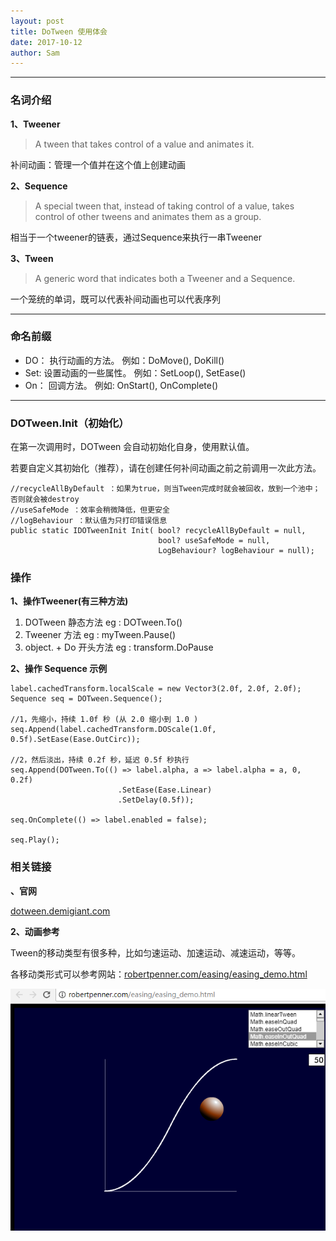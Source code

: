 ```yaml
---
layout: post
title: DoTween 使用体会
date: 2017-10-12
author: Sam
---
```



----

### 名词介绍

**1、Tweener**
>A tween that takes control of a value and animates it.

补间动画：管理一个值并在这个值上创建动画

 **2、Sequence**

 >A special tween that, instead of taking control of a value, takes control of other tweens and animates them as a group.

 相当于一个tweener的链表，通过Sequence来执行一串Tweener

**3、Tween**

>A generic word that indicates both a Tweener and a Sequence.

 一个笼统的单词，既可以代表补间动画也可以代表序列

----

### 命名前缀

* DO： 执行动画的方法。       例如：DoMove(),  DoKill()
* Set: 设置动画的一些属性。   例如：SetLoop(), SetEase()
* On： 回调方法。  		   例如: OnStart(), OnComplete()

----

### DOTween.Init（初始化）

在第一次调用时，DOTween 会自动初始化自身，使用默认值。

若要自定义其初始化（推荐），请在创建任何补间动画之前之前调用一次此方法。

```
//recycleAllByDefault ：如果为true，则当Tween完成时就会被回收，放到一个池中；否则就会被destroy
//useSafeMode ：效率会稍微降低，但更安全
//logBehaviour ：默认值为只打印错误信息
public static IDOTweenInit Init( bool? recycleAllByDefault = null,
                                 bool? useSafeMode = null, 
                                 LogBehaviour? logBehaviour = null);
```

### 操作

**1、操作Tweener(有三种方法)**

1. DOTween 静态方法        eg : DOTween.To()
2. Tweener 方法		     eg : myTween.Pause()
3. object. + Do 开头方法   eg : transform.DoPause

**2、操作 Sequence 示例**

```
label.cachedTransform.localScale = new Vector3(2.0f, 2.0f, 2.0f);
Sequence seq = DOTween.Sequence();

//1，先缩小，持续 1.0f 秒 (从 2.0 缩小到 1.0 )
seq.Append(label.cachedTransform.DOScale(1.0f, 0.5f).SetEase(Ease.OutCirc));

//2，然后淡出，持续 0.2f 秒，延迟 0.5f 秒执行
seq.Append(DOTween.To(() => label.alpha, a => label.alpha = a, 0, 0.2f)
                        .SetEase(Ease.Linear)
                        .SetDelay(0.5f));

seq.OnComplete(() => label.enabled = false);

seq.Play();
```


### 相关链接

**、官网**

 [dotween.demigiant.com](http://dotween.demigiant.com/getstarted.php)

**2、动画参考**

Tween的移动类型有很多种，比如匀速运动、加速运动、减速运动，等等。

各移动类形式可以参考网站：[robertpenner.com/easing/easing_demo.html](http://robertpenner.com/easing/easing_demo.html)

![](/images/sam/dotween/ease_demo.png)










